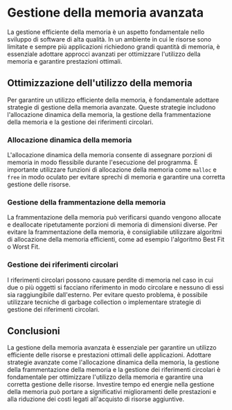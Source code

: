 # Gestione della memoria avanzata

La gestione efficiente della memoria è un aspetto fondamentale nello sviluppo di software di alta qualità. In un ambiente in cui le risorse sono limitate e sempre più applicazioni richiedono grandi quantità di memoria, è essenziale adottare approcci avanzati per ottimizzare l'utilizzo della memoria e garantire prestazioni ottimali.

## Ottimizzazione dell'utilizzo della memoria

Per garantire un utilizzo efficiente della memoria, è fondamentale adottare strategie di gestione della memoria avanzate. Queste strategie includono l'allocazione dinamica della memoria, la gestione della frammentazione della memoria e la gestione dei riferimenti circolari.

### Allocazione dinamica della memoria

L'allocazione dinamica della memoria consente di assegnare porzioni di memoria in modo flessibile durante l'esecuzione del programma. È importante utilizzare funzioni di allocazione della memoria come `malloc` e `free` in modo oculato per evitare sprechi di memoria e garantire una corretta gestione delle risorse.

### Gestione della frammentazione della memoria

La frammentazione della memoria può verificarsi quando vengono allocate e deallocate ripetutamente porzioni di memoria di dimensioni diverse. Per evitare la frammentazione della memoria, è consigliabile utilizzare algoritmi di allocazione della memoria efficienti, come ad esempio l'algoritmo Best Fit o Worst Fit.

### Gestione dei riferimenti circolari

I riferimenti circolari possono causare perdite di memoria nel caso in cui due o più oggetti si facciano riferimento in modo circolare e nessuno di essi sia raggiungibile dall'esterno. Per evitare questo problema, è possibile utilizzare tecniche di garbage collection o implementare strategie di gestione dei riferimenti circolari.

## Conclusioni

La gestione della memoria avanzata è essenziale per garantire un utilizzo efficiente delle risorse e prestazioni ottimali delle applicazioni. Adottare strategie avanzate come l'allocazione dinamica della memoria, la gestione della frammentazione della memoria e la gestione dei riferimenti circolari è fondamentale per ottimizzare l'utilizzo della memoria e garantire una corretta gestione delle risorse. Investire tempo ed energie nella gestione della memoria può portare a significativi miglioramenti delle prestazioni e alla riduzione dei costi legati all'acquisto di risorse aggiuntive.